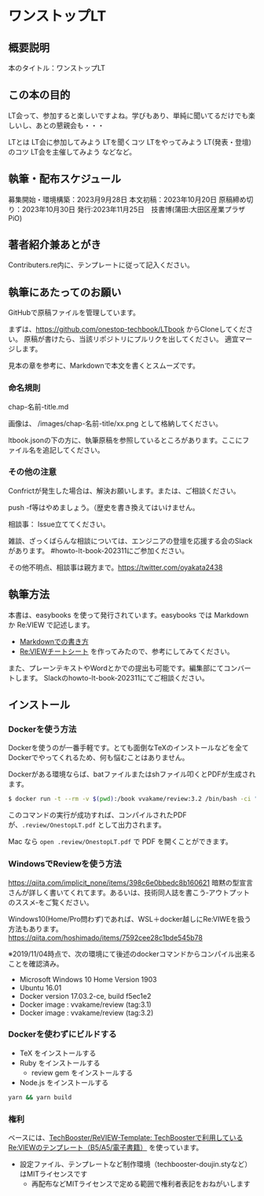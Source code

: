 # ワンストップLT

## 概要説明
本のタイトル：ワンストップLT

## この本の目的
LT会って、参加すると楽しいですよね。学びもあり、単純に聞いてるだけでも楽しいし、あとの懇親会も・・・

LTとは
LT会に参加してみよう
LTを聞くコツ
LTをやってみよう
LT(発表・登壇)のコツ
LT会を主催してみよう
などなど。

## 執筆・配布スケジュール
募集開始・環境構築：2023月9月28日
本文初稿：2023年10月20日
原稿締め切り：2023年10月30日
発行:2023年11月25日　技書博(蒲田:大田区産業プラザPiO)

## 著者紹介兼あとがき
Contributers.re内に、テンプレートに従って記入ください。

## 執筆にあたってのお願い
GitHubで原稿ファイルを管理しています。

まずは、https://github.com/onestop-techbook/LTbook からCloneしてください。
原稿が書けたら、当該リポジトリにプルリクを出してください。
適宜マージします。

見本の章を参考に、Markdownで本文を書くとスムーズです。

### 命名規則
chap-名前-title.md

画像は、
/images/chap-名前-title/xx.png
として格納してください。

ltbook.jsonの下の方に、執筆原稿を参照しているところがあります。ここにファイル名を追記してください。

### その他の注意

Confrictが発生した場合は、解決お願いします。または、ご相談ください。

push -f等はやめましょう。（歴史を書き換えてはいけません。

相談事：
Issue立ててください。

雑談、ざっくばらんな相談については、エンジニアの登壇を応援する会のSlackがあります。
#howto-lt-book-202311にご参加ください。

その他不明点、相談事は親方まで。https://twitter.com/oyakata2438

## 執筆方法

本書は、easybooks を使って発行されています。easybooks では Markdown か Re:VIEW で記述します。

* [Markdownでの書き方](https://raw.githubusercontent.com/erukiti/easybooks/master/example/about-easybooks.md)
* [Re:VIEWチートシート](https://gist.github.com/erukiti/c4e3189dda179a0f0b73299fb5787838) を作ってみたので、参考にしてみてください。

また、プレーンテキストやWordとかでの提出も可能です。編集部にてコンバートします。
Slackのhowto-lt-book-202311にてご相談ください。

## インストール

### Dockerを使う方法

Dockerを使うのが一番手軽です。とても面倒なTeXのインストールなどを全てDockerでやってくれるため、何も悩むことはありません。

Dockerがある環境ならば、batファイルまたはshファイル叩くとPDFが生成されます。

```sh
$ docker run -t --rm -v $(pwd):/book vvakame/review:3.2 /bin/bash -ci "cd /book && yarn && yarn build"
```

このコマンドの実行が成功すれば、コンパイルされたPDFが、`.review/OnestopLT.pdf` として出力されます。

Mac なら `open .review/OnestopLT.pdf` で PDF を開くことができます。

### WindowsでReviewを使う方法

https://qiita.com/implicit_none/items/398c6e0bbedc8b160621
暗黙の型宣言さんが詳しく書いてくれてます。あるいは、技術同人誌を書こう‐アウトプットのススメ‐をご覧ください。

Windows10(Home/Pro問わず)であれば、WSL＋docker越しにRe:VIWEを扱う方法もあります。https://qiita.com/hoshimado/items/7592cee28c1bde545b78

※2019/11/04時点で、次の環境にて後述のdockerコマンドからコンパイル出来ることを確認済み。

<!-- (3.1指定は、2.x環境と共存のため) -->

* Microsoft Windows 10 Home Version 1903 
* Ubuntu 16.01
* Docker version 17.03.2-ce, build f5ec1e2
* Docker image : vvakame/review (tag:3.1)
* Docker image : vvakame/review (tag:3.2)

### Dockerを使わずにビルドする

* TeX をインストールする
* Ruby をインストールする
  * review gem をインストールする
* Node.js をインストールする

```sh
yarn && yarn build
```

### 権利

ベースには、[TechBooster/ReVIEW\-Template: TechBoosterで利用しているRe:VIEWのテンプレート（B5/A5/電子書籍）](https://github.com/TechBooster/ReVIEW-Template) を使っています。

  * 設定ファイル、テンプレートなど制作環境（techbooster-doujin.styなど）はMITライセンスです
    * 再配布などMITライセンスで定める範囲で権利者表記をおねがいします
